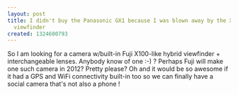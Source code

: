 ```yaml
---
layout: post
title: I didn't buy the Panasonic GX1 because I was blown away by the X100 hybrid
  viewfinder
created: 1324600793
---
```

<p>So I am looking for a camera w/built-in Fuji X100-like hybrid viewfinder + interchangeable lenses. Anybody know of one :-) ? Perhaps Fuji will make one such camera in 2012? Pretty please? Oh and it would be so awesome if it had a GPS and WiFi connectivity built-in too so we can finally have a social camera that's not also a phone !</p>

